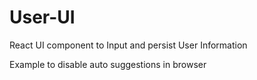 # User-UI
React UI component to Input and persist User Information

Example to disable auto suggestions in browser
